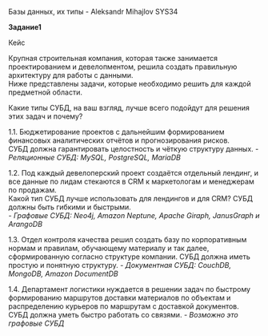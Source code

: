 Базы данных, их типы - Aleksandr Mihajlov SYS34  
  
**Задание1**  
  
Кейс  
  
Крупная строительная компания, которая также занимается проектированием и девелопментом, решила создать правильную архитектуру для работы с данными.   
Ниже представлены задачи, которые необходимо решить для каждой предметной области.

Какие типы СУБД, на ваш взгляд, лучше всего подойдут для решения этих задач и почему?  
  
1.1. Бюджетирование проектов с дальнейшим формированием финансовых аналитических отчётов и прогнозирования рисков.   
СУБД должна гарантировать целостность и чёткую структуру данных. *- Реляционные СУБД: MySQL, PostgreSQL, MariaDB*  
  
1.2. Под каждый девелоперский проект создаётся отдельный лендинг, и все данные по лидам стекаются в CRM к маркетологам и менеджерам по продажам.   
Какой тип СУБД лучше использовать для лендингов и для CRM? СУБД должны быть гибкими и быстрыми.   
*- Графовые СУБД: Neo4j, Amazon Neptune, Apache Giraph, JanusGraph и ArangoDB*  
  
1.3. Отдел контроля качества решил создать базу по корпоративным нормам и правилам, обучающему материалу и так далее, сформированную согласно структуре компании. СУБД должна иметь простую и понятную структуру. *- Документная СУБД: CouchDB, MongoDB, Amazon DocumentDB*  
  
1.4. Департамент логистики нуждается в решении задач по быстрому формированию маршрутов доставки материалов по объектам и распределению курьеров по маршрутам с доставкой документов. СУБД должна уметь быстро работать со связями. *- Возможно это графовые СУБД*